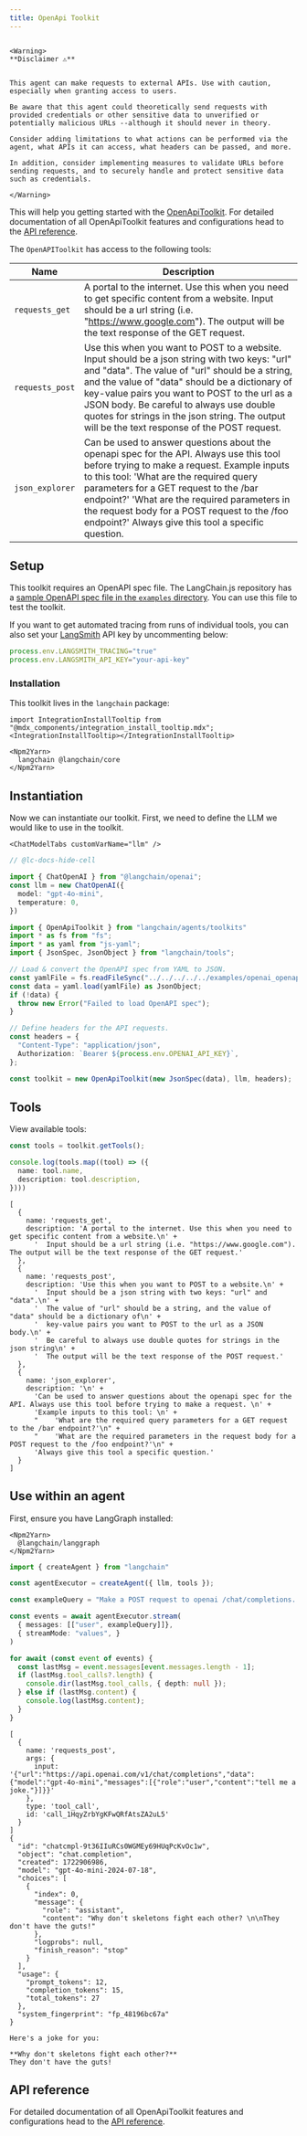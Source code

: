 ```yaml
---
title: OpenApi Toolkit
---
```


```{=mdx}

<Warning>
**Disclaimer ⚠️**


This agent can make requests to external APIs. Use with caution, especially when granting access to users.

Be aware that this agent could theoretically send requests with provided credentials or other sensitive data to unverified or potentially malicious URLs --although it should never in theory.

Consider adding limitations to what actions can be performed via the agent, what APIs it can access, what headers can be passed, and more.

In addition, consider implementing measures to validate URLs before sending requests, and to securely handle and protect sensitive data such as credentials.

</Warning>

```
This will help you getting started with the [OpenApiToolkit](/oss/concepts/tools/#toolkits). For detailed documentation of all OpenApiToolkit features and configurations head to the [API reference](https://api.js.langchain.com/classes/langchain.agents.OpenApiToolkit.html).

The `OpenAPIToolkit` has access to the following tools:

| Name            | Description |
|-----------------|-------------|
| `requests_get`  | A portal to the internet. Use this when you need to get specific content from a website. Input should be a url string (i.e. "https://www.google.com"). The output will be the text response of the GET request. |
| `requests_post` | Use this when you want to POST to a website. Input should be a json string with two keys: "url" and "data". The value of "url" should be a string, and the value of "data" should be a dictionary of key-value pairs you want to POST to the url as a JSON body. Be careful to always use double quotes for strings in the json string. The output will be the text response of the POST request. |
| `json_explorer` | Can be used to answer questions about the openapi spec for the API. Always use this tool before trying to make a request. Example inputs to this tool: 'What are the required query parameters for a GET request to the /bar endpoint?' 'What are the required parameters in the request body for a POST request to the /foo endpoint?' Always give this tool a specific question. |

## Setup

This toolkit requires an OpenAPI spec file. The LangChain.js repository has a [sample OpenAPI spec file in the `examples` directory](https://github.com/langchain-ai/langchainjs/blob/cc21aa29102571204f4443a40b53d28581a12e30/examples/openai_openapi.yaml). You can use this file to test the toolkit.

If you want to get automated tracing from runs of individual tools, you can also set your [LangSmith](https://docs.smith.langchain.com/) API key by uncommenting below:

```typescript
process.env.LANGSMITH_TRACING="true"
process.env.LANGSMITH_API_KEY="your-api-key"
```
### Installation

This toolkit lives in the `langchain` package:

```{=mdx}
import IntegrationInstallTooltip from "@mdx_components/integration_install_tooltip.mdx";
<IntegrationInstallTooltip></IntegrationInstallTooltip>

<Npm2Yarn>
  langchain @langchain/core
</Npm2Yarn>
```
## Instantiation

Now we can instantiate our toolkit. First, we need to define the LLM we would like to use in the toolkit.

```{=mdx}
<ChatModelTabs customVarName="llm" />
```
```typescript
// @lc-docs-hide-cell

import { ChatOpenAI } from "@langchain/openai";
const llm = new ChatOpenAI({
  model: "gpt-4o-mini",
  temperature: 0,
})
```


```typescript
import { OpenApiToolkit } from "langchain/agents/toolkits"
import * as fs from "fs";
import * as yaml from "js-yaml";
import { JsonSpec, JsonObject } from "langchain/tools";

// Load & convert the OpenAPI spec from YAML to JSON.
const yamlFile = fs.readFileSync("../../../../../examples/openai_openapi.yaml", "utf8");
const data = yaml.load(yamlFile) as JsonObject;
if (!data) {
  throw new Error("Failed to load OpenAPI spec");
}

// Define headers for the API requests.
const headers = {
  "Content-Type": "application/json",
  Authorization: `Bearer ${process.env.OPENAI_API_KEY}`,
};

const toolkit = new OpenApiToolkit(new JsonSpec(data), llm, headers);
```

## Tools

View available tools:


```typescript
const tools = toolkit.getTools();

console.log(tools.map((tool) => ({
  name: tool.name,
  description: tool.description,
})))
```
```output
[
  {
    name: 'requests_get',
    description: 'A portal to the internet. Use this when you need to get specific content from a website.\n' +
      '  Input should be a url string (i.e. "https://www.google.com"). The output will be the text response of the GET request.'
  },
  {
    name: 'requests_post',
    description: 'Use this when you want to POST to a website.\n' +
      '  Input should be a json string with two keys: "url" and "data".\n' +
      '  The value of "url" should be a string, and the value of "data" should be a dictionary of\n' +
      '  key-value pairs you want to POST to the url as a JSON body.\n' +
      '  Be careful to always use double quotes for strings in the json string\n' +
      '  The output will be the text response of the POST request.'
  },
  {
    name: 'json_explorer',
    description: '\n' +
      'Can be used to answer questions about the openapi spec for the API. Always use this tool before trying to make a request. \n' +
      'Example inputs to this tool: \n' +
      "    'What are the required query parameters for a GET request to the /bar endpoint?'\n" +
      "    'What are the required parameters in the request body for a POST request to the /foo endpoint?'\n" +
      'Always give this tool a specific question.'
  }
]
```
## Use within an agent

First, ensure you have LangGraph installed:

```{=mdx}
<Npm2Yarn>
  @langchain/langgraph
</Npm2Yarn>
```
```typescript
import { createAgent } from "langchain"

const agentExecutor = createAgent({ llm, tools });
```


```typescript
const exampleQuery = "Make a POST request to openai /chat/completions. The prompt should be 'tell me a joke.'. Ensure you use the model 'gpt-4o-mini'."

const events = await agentExecutor.stream(
  { messages: [["user", exampleQuery]]},
  { streamMode: "values", }
)

for await (const event of events) {
  const lastMsg = event.messages[event.messages.length - 1];
  if (lastMsg.tool_calls?.length) {
    console.dir(lastMsg.tool_calls, { depth: null });
  } else if (lastMsg.content) {
    console.log(lastMsg.content);
  }
}
```
```output
[
  {
    name: 'requests_post',
    args: {
      input: '{"url":"https://api.openai.com/v1/chat/completions","data":{"model":"gpt-4o-mini","messages":[{"role":"user","content":"tell me a joke."}]}}'
    },
    type: 'tool_call',
    id: 'call_1HqyZrbYgKFwQRfAtsZA2uL5'
  }
]
{
  "id": "chatcmpl-9t36IIuRCs0WGMEy69HUqPcKvOc1w",
  "object": "chat.completion",
  "created": 1722906986,
  "model": "gpt-4o-mini-2024-07-18",
  "choices": [
    {
      "index": 0,
      "message": {
        "role": "assistant",
        "content": "Why don't skeletons fight each other? \n\nThey don't have the guts!"
      },
      "logprobs": null,
      "finish_reason": "stop"
    }
  ],
  "usage": {
    "prompt_tokens": 12,
    "completion_tokens": 15,
    "total_tokens": 27
  },
  "system_fingerprint": "fp_48196bc67a"
}

Here's a joke for you:

**Why don't skeletons fight each other?**  
They don't have the guts!
```
## API reference

For detailed documentation of all OpenApiToolkit features and configurations head to the [API reference](https://api.js.langchain.com/classes/langchain.agents.OpenApiToolkit.html).

